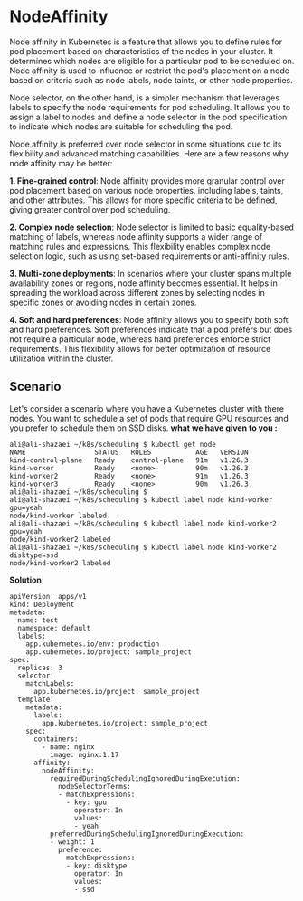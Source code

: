 # NodeAffinity
Node affinity in Kubernetes is a feature that allows you to define rules for pod placement based on characteristics of the nodes in your cluster. It determines which nodes are eligible for a particular pod to be scheduled on. Node affinity is used to influence or restrict the pod's placement on a node based on criteria such as node labels, node taints, or other node properties.

Node selector, on the other hand, is a simpler mechanism that leverages labels to specify the node requirements for pod scheduling. It allows you to assign a label to nodes and define a node selector in the pod specification to indicate which nodes are suitable for scheduling the pod.

Node affinity is preferred over node selector in some situations due to its flexibility and advanced matching capabilities. Here are a few reasons why node affinity may be better:

**1. Fine-grained control**: Node affinity provides more granular control over pod placement based on various node properties, including labels, taints, and other attributes. This allows for more specific criteria to be defined, giving greater control over pod scheduling.

**2. Complex node selection**: Node selector is limited to basic equality-based matching of labels, whereas node affinity supports a wider range of matching rules and expressions. This flexibility enables complex node selection logic, such as using set-based requirements or anti-affinity rules.

**3. Multi-zone deployments**: In scenarios where your cluster spans multiple availability zones or regions, node affinity becomes essential. It helps in spreading the workload across different zones by selecting nodes in specific zones or avoiding nodes in certain zones.

**4. Soft and hard preferences**: Node affinity allows you to specify both soft and hard preferences. Soft preferences indicate that a pod prefers but does not require a particular node, whereas hard preferences enforce strict requirements. This flexibility allows for better optimization of resource utilization within the cluster.

## Scenario
Let's consider a scenario where you have a Kubernetes cluster with there nodes. You want to schedule a set of pods that require GPU resources and you prefer to schedule them on SSD disks.
**what we have given to you :**
```
ali@ali-shazaei ~/k8s/scheduling $ kubectl get node
NAME                 STATUS   ROLES           AGE   VERSION
kind-control-plane   Ready    control-plane   91m   v1.26.3
kind-worker          Ready    <none>          90m   v1.26.3
kind-worker2         Ready    <none>          91m   v1.26.3
kind-worker3         Ready    <none>          90m   v1.26.3
ali@ali-shazaei ~/k8s/scheduling $ 
ali@ali-shazaei ~/k8s/scheduling $ kubectl label node kind-worker gpu=yeah
node/kind-worker labeled
ali@ali-shazaei ~/k8s/scheduling $ kubectl label node kind-worker2 gpu=yeah
node/kind-worker2 labeled
ali@ali-shazaei ~/k8s/scheduling $ kubectl label node kind-worker2 disktype=ssd
node/kind-worker2 labeled
```
**Solution**
```
apiVersion: apps/v1
kind: Deployment
metadata:
  name: test
  namespace: default
  labels:
    app.kubernetes.io/env: production
    app.kubernetes.io/project: sample_project
spec:
  replicas: 3
  selector:
    matchLabels:
      app.kubernetes.io/project: sample_project
  template:
    metadata:
      labels:
        app.kubernetes.io/project: sample_project
    spec:
      containers:
        - name: nginx
          image: nginx:1.17
      affinity:
        nodeAffinity:
          requiredDuringSchedulingIgnoredDuringExecution:
            nodeSelectorTerms:
            - matchExpressions:
              - key: gpu
                operator: In
                values:
                - yeah
          preferredDuringSchedulingIgnoredDuringExecution:
          - weight: 1
            preference:
              matchExpressions:
              - key: disktype
                operator: In
                values:
                - ssd

```